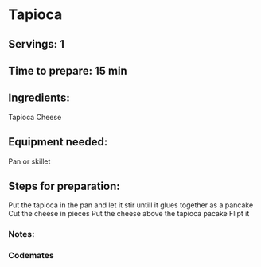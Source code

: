 # Tapioca

## Servings: 1 

## Time to prepare: 15 min

## Ingredients:
Tapioca
Cheese


## Equipment needed:
Pan or skillet

## Steps for preparation:
Put the tapioca in the pan and let it stir untill it glues together as a pancake
Cut the cheese in pieces
Put the cheese above the tapioca pacake 
Flipt it


### Notes:



### Codemates #
